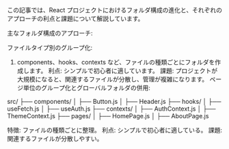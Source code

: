 この記事では、React プロジェクトにおけるフォルダ構成の進化と、それぞれのアプローチの利点と課題について解説しています。

主なフォルダ構成のアプローチ:

ファイルタイプ別のグループ化:

1. components、hooks、contexts など、ファイルの種類ごとにフォルダを作成します。
利点: シンプルで初心者に適しています。
課題: プロジェクトが大規模になると、関連するファイルが分散し、管理が複雑になります。
ページ単位のグループ化とグローバルフォルダの併用:

src/
├── components/
│   ├── Button.js
│   ├── Header.js
├── hooks/
│   ├── useFetch.js
│   ├── useAuth.js
├── contexts/
│   ├── AuthContext.js
│   ├── ThemeContext.js
├── pages/
│   ├── HomePage.js
│   ├── AboutPage.js

特徴: ファイルの種類ごとに整理。
利点: シンプルで初心者に適している。
課題: 関連するファイルが分散しやすい。

